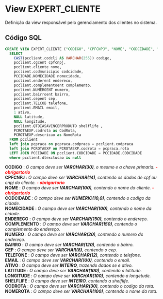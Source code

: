 # View EXPERT_CLIENTE

Definição da view responsável pelo gerenciamento dos clientes no sistema.  

## Código SQL

```sql
CREATE VIEW EXPERT_CLIENTE ("CODIGO", "CPFCNPJ", "NOME", "CODCIDADE", "NOMECIDADE", "ENDERECO", "COMPLEMENTO", "NUMERO", "BAIRRO", "CEP", "TELEFONE", "EMAIL", "ATIVO", "LATITUDE", "LONGiTUDE", "SHELFLIFE", "CODROTA", "NOMEROTA") AS 
  SELECT
    CAST(pcclient.codcli AS VARCHAR(255)) codigo,
    pcclient.cgcent cpfcnpj,
    pcclient.cliente nome,
    pcclient.codmunicipio codcidade,
    PCCIDADE.NOMECIDADE nomecidade,
    pcclient.enderent endereco,
    pcclient.complementoent complemento,
    pcclient.NUMEROENT numero,
    pcclient.bairroent bairro,
    pcclient.cepent cep,
    pcclient.TELCOB telefone,
    pcclient.EMAIL email,
    1 ativo,
    NULL latitude,
    NULL longitude,
    pcclient.QTDIASAVENCERPRODUTO shelflife ,
    PCROTAEXP.codrota as CodRota,
    PCROTAEXP.descricao as NomeRota
  FROM pcclient
  left join pcpraca on pcpraca.codpraca = pcclient.codpraca
  left join PCROTAEXP on PCROTAEXP.codrota = pcpraca.rota
  LEFT JOIN PCCIDADE ON pcclient.CODCIDADE = PCCIDADE.CODCIDADE
  where pcclient.dtexclusao is null
```

**CODIGO** : *O campo deve ser **VARCHAR(30)**, o mesmo e a chave primaria.****<font color="red"> - obrigartorio</font>***<br/>
**CPFCNPJ** : *O campo deve ser **VARCHAR(14)**, contendo os dados de cpf ou cnpj do cliente.****<font color="red"> - obrigartorio</font>***<br/>
**NOME** : *O campo deve ser **VARCHAR(100)**, contendo o nome do cliente.****<font color="red"> - obrigartorio</font>***<br/>
**CODCIDADE** : *O campo deve ser **NUMERIC(10,0)**, contendo o codigo da cidade.*<br/>
**NOMECIDADE** : *O campo deve ser **VARCHAR(100)**, contendo o nome da cidade.*<br/>
**ENDERECO** : *O campo deve ser **VARCHAR(150)**, contendo o endereço.*<br/>
**COMPLEMENTO** : *O campo deve ser **VARCHAR(150)**, contendo o complemento do endereço.*<br/>
**NUMERO** : *O campo deve ser **VARCHAR(20)**, contendo o numero do endereço.*<br/>
**BAIRRO** : *O campo deve ser **VARCHAR(120)**, contendo o bairro.*<br/>
**CEP** : *O campo deve ser **VARCHAR(8)**, contendo o cep.*<br/>
**TELEFONE** : *O campo deve ser **VARCHAR(12)**, contendo o telefone.*<br/>
**EMAIL** : *O campo deve ser **VARCHAR(100)**, contendo o email.*<br/>
**ATIVO** : *O campo deve ser **INTEIRO**, trazendo dados se e ativo.*<br/>
**LATITUDE** : *O campo deve ser **VARCHAR(100)**, contendo a latitude.*<br/>
**LONGITUDE** : *O campo deve ser **VARCHAR(100)**, contendo a longetude.*<br/>
**SHELFLIFE** : *O campo deve ser **INTEIRO**, contendo a shelflife.*<br/> 
**CODROTA** : *O campo deve ser **VARCHAR(30)**, contendo o codigo da rota.*<br/> 
**NOMEROTA** : *O campo deve ser **VARCHAR(100)**, contendo o nome da rota.*<br/> 
